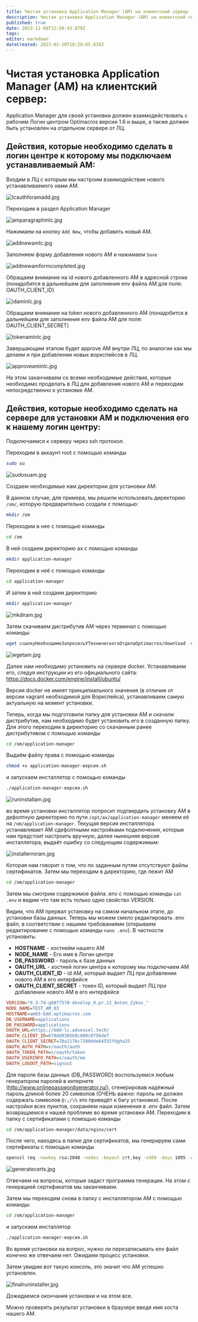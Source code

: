 ```yaml
---
title: Чистая установка Application Manager (AM) на клиентский сервер
description: Чистая установка Application Manager (AM) на клиентский сервер
published: true
date: 2023-11-08T12:59:43.879Z
tags: 
editor: markdown
dateCreated: 2023-02-20T18:29:05.839Z
---
```


# Чистая установка Application Manager (AM) на клиентский сервер:

Application Manager для своей установки должен взаимодействовать с рабочим Логин центром Optimacros версии 1.6 и выше, а также должен быть установлен на отдельном сервере от ЛЦ.

## Действия, которые необходимо сделать в логин центре к которому мы подключаем устанавливаемый АМ:

Входим в ЛЦ с которым мы настроим взаимодействие нового устанавливаемого нами АМ.

![lcauthforamadd.jpg](/app_manager/lcauthforamadd.jpg)

Переходим в раздел Application Manager

![amparagraphinlc.jpg](/app_manager/amparagraphinlc.jpg)

Нажимаем на кнопку `Add New`, чтобы добавить новый АМ.

![addnewamlc.jpg](/app_manager/addnewamlc.jpg)

Заполняем форму добавления нового АМ и нажимаем `Save`

![addnewamformcompleted.jpg](/app_manager/addnewamformcompleted.jpg)

Обращаем внимание на id нового добавленного АМ в адресной строке (понадобится в дальнейшем для заполнения env файла АМ для поля: OAUTH_CLIENT_ID)

![idaminlc.jpg](/app_manager/idaminlc.jpg)

Обращаем внимание на token нового добавленного АМ (понадобится в дальнейшем для заполнения env файла АМ для поля: OAUTH_CLIENT_SECRET)

![tokenaminlc.jpg](/app_manager/tokenaminlc.jpg)

Завершающим этапом будет approve АМ внутри ЛЦ, по аналогии как мы делаем и при добавлении новых воркспейсов в ЛЦ.

![approveaminlc.jpg](/app_manager/approveaminlc.jpg)

На этом заканчиваем со всеми необходимые действия, которые необходимо проделать в ЛЦ для добавления нового АМ и переходим непосредственно к установке АМ.

## Действия, которые необходимо сделать на сервере для установки АМ и подключения его к нашему логин центру:
Подключаемся к серверу через ssh протокол.

Переходим в аккаунт root с помощью команды 
```bash
sudo su
```

![sudosuam.jpg](/app_manager/sudosuam.jpg)

Создаем необходимые нам директории для установки АМ:

В данном случае, для примера, мы решили использовать директорию `/om/`, которую предварительно создали с помощью:
```bash
mkdir /om
```

Переходим в нее с помощью команды 
```bash
cd /om
```

B ней создаем директорию ax с помощью команды 
```bash
mkdir application-manager
```

Переходим в неё с помощью команды 
```bash
cd application-manager
```

И затем в ней создаем директорию 
```bash
mkdir application-manager
```

![mkdiram.jpg](/app_manager/mkdiram.jpg)

Затем скачиваем дистрибутив AM через терминал с помощью команды:

```bash
wget ссылкуНеобходимоЗапроситьУТехническогоОтделаOptimacros/download -O ИМЯ_ФАЙЛА.С_РАСШИРЕНИЕМ
```

![wgetam.jpg](/app_manager/wgetam.jpg)

Далее нам необходимо установить на сервере docker. Устанавливаем его, следуя инструкции из его официального сайта: https://docs.docker.com/engine/install/ubuntu/

Версия docker не имеет принципиального значения (в отличие от версии vagrant необходимой для Воркспейса), устанавливаем самую актуальную на момент установки.

Теперь, когда мы подготовили папку для установки AM и скачали дистрибутив, нам необходимо будет установить его в созданную папку. Для этого переходим в директорию со скачанным ранее дистрибутивом с помощью команды 
```bash
cd /om/application-manager
```
Выдаём файлу права с помощью команды 
```bash
chmod +x application-manager-версия.sh
``` 
и запускаем инсталлятор с помощью команды
```bash
./application-manager-версия.sh
```

![runinstallam.jpg](/app_manager/runinstallam.jpg)

во время установки инсталлятор попросит подтвердить установку AM в дефолтную директорию по пути `/opt/ax/application-manager` меняем её на `/om/application-manager`. Текущая версия инсталлятора устанавливает AM сдефолтными настройками подключения, которые нам предстоит настроить вручную, далее нынешняя версия инсталлятора, выдаёт ошибку со следующим содержимым:

![installerroram.jpg](/app_manager/installerroram.jpg)

Которая нам говорит о том, что по заданным путям отсутствуют файлы сертификатов. Затем мы переходим в директорию, где лежит AM 
```bash
cd /om/application-manager
```

Затем мы смотрим содержимое файла .env с помощью команды `cat .env` и видим что там есть только одно свойство VERSION.

Видим, что AM прервал установку на самом начальном этапе, до установки базы данных. Теперь мы можем смело редактировать .env файл, в соответствии с нашими требованиями (открываем редактирование с помощью команды `nano .env`). В частности установить:
- **HOSTNAME** - хостнейм нашего АМ
- **NODE_NAME** - Его имя в Логин центре
- **DB_PASSWORD** - пароль к базе данных
- **OAUTH_URL** - хостней логин центра к которому мы подключаем АМ
- **OAUTH_CLIENT_ID** - id АМ, который выдает ЛЦ при добавлении нового АМ в его интерфейсе
- **OAUTH_CLIENT_SECRET** - токен ID, который выдает ЛЦ при добавлении нового АМ в его интерфейсе

```ini
VERSION="0.3-74-g8877578-develop_0.pr.12_Anton_Zykov_"
NODE_NAME=TEST_AM_03
HOSTNAME=am03-bdd.optimacros.com
DB_USERNAME=applications
DB_PASSWORD=applications
OAUTH_URL=https://bdd-lc.advexcel.tech/
OAUTH_CLIENT_ID=678dd8365b8c080c8756de7
OAUTH_CLIENT_SECRET=78a1176c7280dde64555fdgha25
OAUTH_AUTH_PATH=s/oauth/auth
OAUTH_TOKEN_PATH=s/oauth/token
OAUTH_USERINFO_PATH=s/oauth/me
OAUTH_LOGOUT_PATH=signout
```

Для пароля базы данных (DB_PASSWORD) воспользуемся любым генератором паролей в интернете (http://www.onlinepasswordgenerator.ru/), сгенерировав надёжный пароль длиной более 20 символов (ОЧЕНЬ важно: пароль не должен содержать символов `@:;/\%` это приведёт к багу установки).
После настройки всех пунктов, сохраняем наши изменения в .env файл.
Затем возвращаемся к нашей проблеме во время установки AM. Переходим в папку с сертификатами с помощью команды
```bash
cd /om/application-manager/data/nginx/cert
``` 
После чего, находясь в папке для сертификатов, мы генерируем сами сертификаты с помощью команды

```bash
openssl req -newkey rsa:2048 -nodes -keyout crt.key -x509 -days 1095 -out bundle.crt
```

![generatecerts.jpg](/app_manager/generatecerts.jpg)

Отвечаем на вопросы, которые задаст программа генерации. На этом с генерацией сертификатов мы заканчиваем.

Затем мы переходим снова в папку с инсталлятором AM с помощью команды: 
```bash
cd /om/application-manager
``` 
и запускаем инсталлятор
```bash
./application-manager-версия.sh
```

Во время установки на вопрос, нужно ли перезаписывать env файл конечно же отвечаем нет. Ожидаем процесс установки.

Затем увидим вот такую консоль, это значит что AM успешно установлен.

![finalruninstaller.jpg](/app_manager/finalruninstaller.jpg)

Дожидаемся окончания установки и на этом все.

Можно проверять результат установки в браузере введя имя хоста нашего AM.
